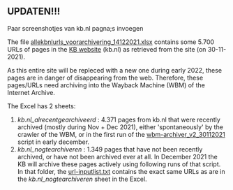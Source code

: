 ## UPDATEN!!!
Paar screenshotjes van kb.nl pagna;s invoegen

The file [allekbnlurls_voorarchivering_14122021.xlsx](allekbnlurls_voorarchivering_14122021.xlsx) contains some 5.700 URLs of pages in the [KB website](https://www.kb.nl) (kb.nl) as retrieved from the site (on 30-11-2021). 

As this entire site will be repleced with a new one during early 2022, these pages are in danger of disappearing from the web. Therefore, these pages/URLs need archiving into the Wayback Machine (WBM) of the Internet Archive. 

The Excel has 2 sheets: 
1) *kb.nl_alrecentgearchiveerd* : 4.371 pages from kb.nl that were recently archived (mostly during Nov + Dec 2021), either 'spontaneously' by the crawler of the WBM, or in the first run of the [wbm-archiver_v2_30112021](../wbm-archiver_v2_30112021) script in early december.
2) *kb.nl_nogtearchiveren* : 1.349 pages that have not been recently archived, or have not been archived ever at all. In December 2021 the KB will archive these pages actively using following runs of that script.
In that folder, the [url-inputlist.txt](../wbm-archiver_v2_30112021/url-inputlist.txt) contains the exact same URLs as are in the *kb.nl_nogtearchiveren* sheet in the Excel.    

